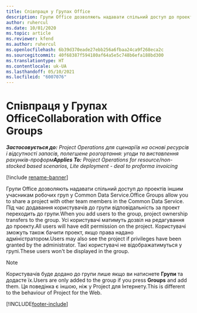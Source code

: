 ```yaml
---
title: Співпраця у Групах Office
description: Групи Office дозволяють надавати спільний доступ до проектів іншим учасникам робочих груп в межах Common Data Service.
author: ruhercul
ms.date: 10/01/2020
ms.topic: article
ms.reviewer: kfend
ms.author: ruhercul
ms.openlocfilehash: 6b39d370eade27ebb256a6fbaa24ca9f268eca2c
ms.sourcegitcommit: 40f68387f594180af64a5e5c748b6efa188bd300
ms.translationtype: HT
ms.contentlocale: uk-UA
ms.lasthandoff: 05/10/2021
ms.locfileid: "6007076"
---
```

# <a name="collaboration-with-office-groups"></a><span data-ttu-id="696c0-103">Співпраця у Групах Office</span><span class="sxs-lookup"><span data-stu-id="696c0-103">Collaboration with Office Groups</span></span>

<span data-ttu-id="696c0-104">_**Застосовується до:** Project Operations для сценаріїв на основі ресурсів і відсутності запасів, полегшене розгортання: угоди та виставлення рахунків-проформ_</span><span class="sxs-lookup"><span data-stu-id="696c0-104">_**Applies To:** Project Operations for resource/non-stocked based scenarios, Lite deployment - deal to proforma invoicing_</span></span>

[!include [rename-banner](~/includes/cc-data-platform-banner.md)]

<span data-ttu-id="696c0-105">Групи Office дозволяють надавати спільний доступ до проектів іншим учасникам робочих груп у Common Data Service.</span><span class="sxs-lookup"><span data-stu-id="696c0-105">Office Groups allow you to share a project with other team members in the Common Data Service.</span></span> <span data-ttu-id="696c0-106">Під час додавання користувачів до групи відповідальність за проект переходить до групи.</span><span class="sxs-lookup"><span data-stu-id="696c0-106">When you add users to the group, project ownership transfers to the group.</span></span> <span data-ttu-id="696c0-107">Усі користувачі матимуть дозвіл на редагування до проекту.</span><span class="sxs-lookup"><span data-stu-id="696c0-107">All users will have edit permission on the project.</span></span> <span data-ttu-id="696c0-108">Користувачі зможуть також бачити проект, якщо права надано адміністратором.</span><span class="sxs-lookup"><span data-stu-id="696c0-108">Users may also see the project if privileges have been granted by the administrator.</span></span> <span data-ttu-id="696c0-109">Такі користувачі не відображатимуться у групі.</span><span class="sxs-lookup"><span data-stu-id="696c0-109">These users won't be displayed in the group.</span></span>

> [!NOTE] 
> <span data-ttu-id="696c0-110">Користувачів буде додано до групи лише якщо ви натиснете **Групи** та додасте їх.</span><span class="sxs-lookup"><span data-stu-id="696c0-110">Users are only added to the group if you press **Groups** and add them.</span></span> <span data-ttu-id="696c0-111">Ця поведінка є іншою, ніж у Project для Інтернету.</span><span class="sxs-lookup"><span data-stu-id="696c0-111">This is different to the behaviour of Project for the Web.</span></span> 



[!INCLUDE[footer-include](../includes/footer-banner.md)]